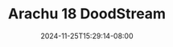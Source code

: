 --- 
title: "Arachu 18  DoodStream"
description: "video bokeh Arachu 18  DoodStream   full vidio baru"
date: 2024-11-25T15:29:14-08:00
file_code: "4sarbfyis1jo"
draft: false
cover: "7wz0sn9zxx1gr8vd.jpg"
tags: ["Arachu", "DoodStream", "bokep-indo", "bokep-viral", "bokep-ig"]
length: 60
fld_id: "1483117"
foldername: "Arachu update"
categories: ["Arachu update"]
views: 0
---